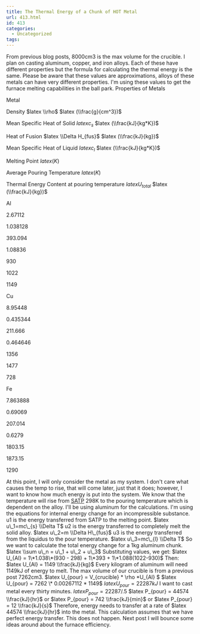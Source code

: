 ```yaml
---
title: The Thermal Energy of a Chunk of HOT Metal
url: 413.html
id: 413
categories:
  - Uncategorized
tags:
---
```


From previous blog posts, 8000cm3 is the max volume for the crucible. I plan on casting aluminum, copper, and iron alloys. Each of these have different properties but the formula for calculating the thermal energy is the same. Please be aware that these values are approximations, alloys of these metals can have very different properties. I'm using these values to get the furnace melting capabilities in the ball park. Properties of Metals

Metal

Density $latex \\rho$ $latex (\\frac{g}{cm^3})$

Mean Specific Heat of Solid $latex c_s$ $latex (\\frac{kJ}{kg*K})$

Heat of Fusion $latex \\Delta H_{fus}$ $latex (\\frac{kJ}{kg})$

Mean Specific Heat of Liquid $latex c_l$ $latex (\\frac{kJ}{kg*K})$

Melting Point $latex (K)$

Average Pouring Temperature $latex (K)$

Thermal Energy Content at pouring temperature $latex U_{total}$ $latex (\\frac{kJ}{kg})$

Al

2.67112

1.038128

393.094

1.08836

930

1022

1149

Cu

8.95448

0.435344

211.666

0.464646

1356

1477

728

Fe

7.863888

0.69069

207.014

0.6279

1803.15

1873.15

1290

At this point, I will only consider the metal as my system. I don't care what causes the temp to rise, that will come later, just that it does; however, I want to know how much energy is put into the system. We know that the temperature will rise from [SATP](http://en.wikipedia.org/wiki/Standard_temperature_and_pressure "Standard Ambient Temperature and Pressure") 298K to the pouring temperature which is dependent on the alloy. I'll be using aluminum for the calculations. I'm using the equations for internal energy change for an incompressible substance. u1 is the energy transferred from SATP to the melting point. $latex u\_1=mc\_{s} \\Delta T$ u2 is the energy transferred to completely melt the solid alloy. $latex u\_2=m \\Delta H\_{fus}$ u3 is the energy transferred from the liquidus to the pour temperature. $latex u\_3=mc\_{l} \\Delta T$ So we want to calculate the total energy change for a 1kg aluminum chunk. $latex \\sum u\_n = u\_1 + u\_2 + u\_3$ Substituting values, we get: $latex U_{Al} = 1\*1.038\*(930 - 298) + 1\*393 + 1\*1.088(1022-930)$ Then: $latex U_{Al} = 1149 \\frac{kJ}{kg}$ Every kilogram of aluminum will need 1149kJ of energy to melt. The max volume of our crucible is from a previous post 7262cm3. $latex U_{pour} = V_{crucible} * \\rho \*U_{Al} $ $latex U_{pour} = 7262 \* 0.00267112 * 1149$ $latex U_{pour} = 22287 kJ$ I want to cast metal every thirty minutes. $latex P_{pour} = 22287/.5$ $latex P_{pour} = 44574 \\frac{kJ}{hr}$ or $latex P_{pour} = 742 \\frac{kJ}{min}$ or $latex P_{pour} = 12 \\frac{kJ}{s}$ Therefore, energy needs to transfer at a rate of $latex 44574 \\frac{kJ}{hr}$ into the metal. This calculation assumes that we have perfect energy transfer. This does not happen. Next post I will bounce some ideas around about the furnace efficiency.